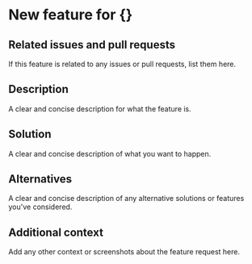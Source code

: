 # New feature for {}

## Related issues and pull requests

If this feature is related to any issues or pull requests, list them here.

## Description

A clear and concise description for what the feature is.

## Solution

A clear and concise description of what you want to happen.

## Alternatives

A clear and concise description of any alternative solutions or features you've considered.

## Additional context

Add any other context or screenshots about the feature request here.
